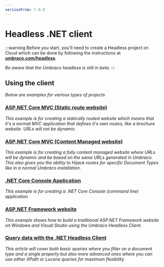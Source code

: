 ```yaml
---
versionFrom: 7.0.0
---
```


# Headless .NET client

:::warning
Before you start, you'll need to create a Headless project on Cloud which can be done by following the instructions at __[umbraco.com/headless](https://www.umbraco.com/headless)__. 

_Be aware that the Umbraco headless is still in beta._
:::

## Using the client

_Below are examples for various types of projects_

### [ASP.NET Core MVC (Static route website)](website-static.md)

_This example is for creating a statically routed website which means that it's a normal MVC application that defines it's own routes, like a brochure website. URLs will not be dynamic._

### [ASP.NET Core MVC (Content Managed website)](website-managed.md)

_This example is for creating a fully content managed website where URLs will be dynamic and be based on the same URLs generated in Umbraco. This also gives you the ability to Hijack routes for specific Document Types like in a normal Umbraco installation._

### [.NET Core Console Application](console.md)

_This example is for creating a .NET Core Console (command line) application_

### [ASP.NET Framework website](website-framework.md)

_This example shows how to build a traditional ASP.NET Framework website on Windows and Visual Studio using the Umbraco Headless Client._

### [Query data with the .NET Headless Client](Query.md)

_This article will cover both basic queries where you filter on a document type and a single property but also more advanced ones where you can use either XPath or Lucene queries for maximum flexibility_
